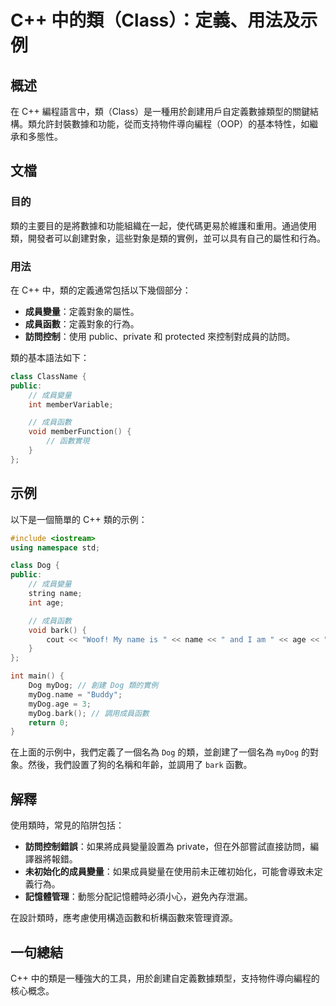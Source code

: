 <!--
Meta Description: # C++ 中的類（Class）：定義、用法及示例 ## 概述 在 C++ 編程語言中，類（Class）是一種用於創建用戶自定義數據類型的關鍵結構。類允許封裝數據和功能，從而支持物件導向編程（OOP）的基本特性，如繼承和多態性。 ## 文檔 ### 目的 類的主要目的是將數據和功能組織在一起，使代碼...
Meta Keywords: mydog, class, dog, name, 成員變量
-->

# C++ 中的類（Class）：定義、用法及示例

## 概述
在 C++ 編程語言中，類（Class）是一種用於創建用戶自定義數據類型的關鍵結構。類允許封裝數據和功能，從而支持物件導向編程（OOP）的基本特性，如繼承和多態性。

## 文檔
### 目的
類的主要目的是將數據和功能組織在一起，使代碼更易於維護和重用。通過使用類，開發者可以創建對象，這些對象是類的實例，並可以具有自己的屬性和行為。

### 用法
在 C++ 中，類的定義通常包括以下幾個部分：
- **成員變量**：定義對象的屬性。
- **成員函數**：定義對象的行為。
- **訪問控制**：使用 public、private 和 protected 來控制對成員的訪問。

類的基本語法如下：

```cpp
class ClassName {
public:
    // 成員變量
    int memberVariable;

    // 成員函數
    void memberFunction() {
        // 函數實現
    }
};
```

## 示例
以下是一個簡單的 C++ 類的示例：

```cpp
#include <iostream>
using namespace std;

class Dog {
public:
    // 成員變量
    string name;
    int age;

    // 成員函數
    void bark() {
        cout << "Woof! My name is " << name << " and I am " << age << " years old." << endl;
    }
};

int main() {
    Dog myDog; // 創建 Dog 類的實例
    myDog.name = "Buddy";
    myDog.age = 3;
    myDog.bark(); // 調用成員函數
    return 0;
}
```

在上面的示例中，我們定義了一個名為 `Dog` 的類，並創建了一個名為 `myDog` 的對象。然後，我們設置了狗的名稱和年齡，並調用了 `bark` 函數。

## 解釋
使用類時，常見的陷阱包括：
- **訪問控制錯誤**：如果將成員變量設置為 private，但在外部嘗試直接訪問，編譯器將報錯。
- **未初始化的成員變量**：如果成員變量在使用前未正確初始化，可能會導致未定義行為。
- **記憶體管理**：動態分配記憶體時必須小心，避免內存泄漏。

在設計類時，應考慮使用構造函數和析構函數來管理資源。

## 一句總結
C++ 中的類是一種強大的工具，用於創建自定義數據類型，支持物件導向編程的核心概念。